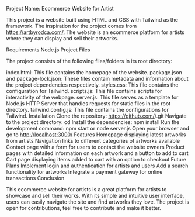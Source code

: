 Project Name: Ecommerce Website for Artist

This project is a website built using HTML and CSS with Tailwind as the framework. The inspiration for the project comes from <https://artbyrodca.com/>. The website is an ecommerce platform for artists where they can display and sell their artworks.

Requirements
Node.js
Project Files

The project consists of the following files/folders in its root directory:

index.html: This file contains the homepage of the website.
package.json and package-lock.json: These files contain metadata and information about the project dependencies respectively.
styles.css: This file contains the configuration for Tailwind.
scripts.js: This file contains scripts for interactivity of the webpage.
server.js: This file serves as a template for Node.js HTTP Server that handles requests for static files in the root directory.
tailwind.config.js: This file contains the configurations for Tailwind.
Installation
Clone the repository: <https://github.com/><username>/<project-name>.git
Navigate to the project directory: cd <project-name>
Install the dependencies: npm install
Run the development command: npm start or node server.js
Open your browser and go to <http://localhost:3000/>
Features
Homepage displaying latest artworks from artists
Navigation links to different categories of artworks available
Contact page with a form for users to contact the website owners
Product pages with detailed information on each artwork and a button to add to cart
Cart page displaying items added to cart with an option to checkout
Future Plans
Implement login and authentication for artists and users
Add a search functionality for artworks
Integrate a payment gateway for online transactions
Conclusion

This ecommerce website for artists is a great platform for artists to showcase and sell their works. With its simple and intuitive user interface, users can easily navigate the site and find artworks they love. The project is open for contributions, feel free to contribute and make it better.
